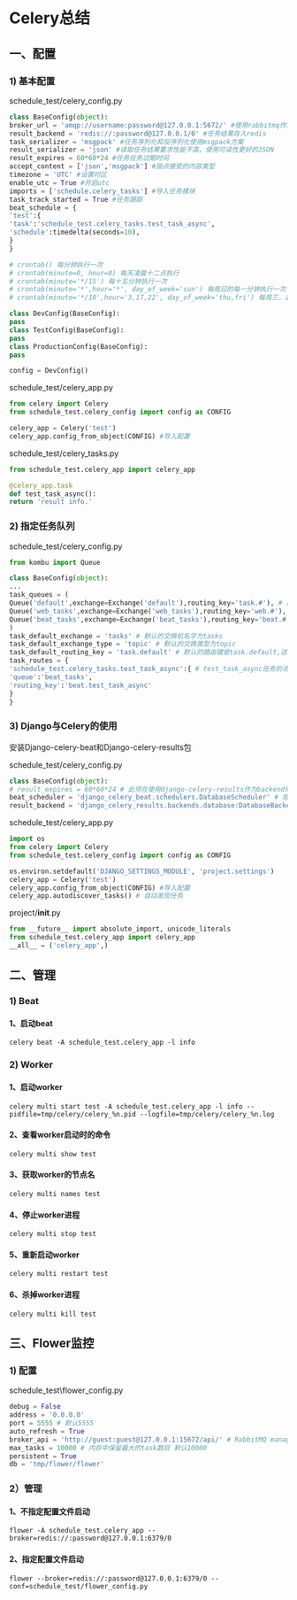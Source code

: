 # Celery总结

## 一、配置

### 1) 基本配置

schedule_test/celery_config.py
``` python
class BaseConfig(object):
broker_url = 'amqp://username:password@127.0.0.1:5672/' #使用rabbitmq作为消息代理
result_backend = 'redis://:password@127.0.0.1/0' #任务结果存入redis
task_serializer = 'msgpack' #任务序列化和反序列化使用msgpack方案
result_serializer = 'json' #读取任务结果要求性能不高，使用可读性更好的JSON
result_expires = 60*60*24 #任务任务过期时间
accept_content = ['json','msgpack'] #指点接受的内容类型
timezone = 'UTC' #设置时区
enable_utc = True #开启utc
imports = ['schedule.celery_tasks'] #导入任务模块
task_track_started = True #任务跟踪
beat_schedule = {
'test':{
'task':'schedule_test.celery_tasks.test_task_async',
'schedule':timedelta(seconds=10),
}
}

# crontab() 每分钟执行一次
# crontab(minute=0, hour=0) 每天凌晨十二点执行
# crontab(minute='*/15') 每十五分钟执行一次
# crontab(minute='*',hour='*', day_of_week='sun') 每周日的每一分钟执行一次
# crontab(minute='*/10',hour='3,17,22', day_of_week='thu,fri') 每周三，五的三点，七点和二十二点没十分钟执行一次

class DevConfig(BaseConfig):
pass
class TestConfig(BaseConfig):
pass
class ProductionConfig(BaseConfig):
pass

config = DevConfig()
```
schedule_test/celery_app.py
``` python
from celery import Celery
from schedule_test.celery_config import config as CONFIG

celery_app = Celery('test')
celery_app.config_from_object(CONFIG) #导入配置
```

schedule_test/celery_tasks.py
``` python
from schedule_test.celery_app import celery_app

@celery_app.task
def test_task_async():
return 'result info.'
```

### 2) 指定任务队列

schedule_test/celery_config.py
``` python
from kombu import Queue

class BaseConfig(object):
...
task_queues = (
Queue('default',exchange=Exchange('default'),routing_key='task.#'), # 路由键以“task.”开头的消息都进default队列
Queue('web_tasks',exchange=Exchange('web_tasks'),routing_key='web.#'), # 路由键以“web.”开头的消息都进web_tasks队列
Queue('beat_tasks',exchange=Exchange('beat_tasks'),routing_key='beat.#'), #路由键以“beat.”开头的消息都进beat_tasks队列
)
task_default_exchange = 'tasks' # 默认的交换机名字为tasks
task_default_exchange_type = 'topic' # 默认的交换类型为topic
task_default_routing_key = 'task.default' # 默认的路由键是task.default,这个路由键符合上面的default队列
task_routes = {
'schedule_test.celery_tasks.test_task_async':{ # test_task_async任务的消息指定进入beat_tasks队列
'queue':'beat_tasks',
'routing_key':'beat.test_task_async'
}
}
```

### 3) Django与Celery的使用

安装Django-celery-beat和Django-celery-results包

schedule_test/celery_config.py
``` python
class BaseConfig(object):
# result_expires = 60*60*24 # 此项在使用django-celery-results作为backend时无效
beat_scheduler = 'django_celery_beat.schedulers.DatabaseScheduler' # 指定django-celery-beat调度类
result_backend = 'django_celery_results.backends.database:DatabaseBackend' # 指定任务结果使用django-celery-results保存

```

schedule_test/celery_app.py
``` python
import os
from celery import Celery
from schedule_test.celery_config import config as CONFIG

os.environ.setdefault('DJANGO_SETTINGS_MODULE', 'project.settings')
celery_app = Celery('test')
celery_app.config_from_object(CONFIG) #导入配置
celery_app.autodiscover_tasks() # 自动发现任务
```

project/__init__.py
``` python
from __future__ import absolute_import, unicode_literals
from schedule_test.celery_app import celery_app
__all__ = ('celery_app',)
```

## 二、管理

### 1) Beat

#### 1、启动beat
``` shell
celery beat -A schedule_test.celery_app -l info
```

### 2) Worker

#### 1、启动worker
``` shell
celery multi start test -A schedule_test.celery_app -l info --pidfile=tmp/celery/celery_%n.pid --logfile=tmp/celery/celery_%n.log
```

#### 2、查看worker启动时的命令
``` shell
celery multi show test
```

#### 3、获取worker的节点名
``` shell
celery multi names test
```

#### 4、停止worker进程
``` shell
celery multi stop test
```

#### 5、重新启动worker
``` shell
celery multi restart test
```

#### 6、杀掉worker进程
``` shell
celery multi kill test
```

## 三、Flower监控

### 1) 配置
schedule_test\flower_config.py
``` python
debug = False
address = '0.0.0.0'
port = 5555 # 默认5555
auto_refresh = True
broker_api = 'http://guest:guest@127.0.0.1:15672/api/' # RabbitMQ management api
max_tasks = 10000 # 内存中保留最大的task数目 默认10000
persistent = True
db = 'tmp/flower/flower'
```

### 2）管理

#### 1、不指定配置文件启动
``` shell
flower -A schedule_test.celery_app --broker=redis://:password@127.0.0.1:6379/0
```

#### 2、指定配置文件启动
``` shell
flower --broker=redis://:password@127.0.0.1:6379/0 --conf=schedule_test/flower_config.py
```

